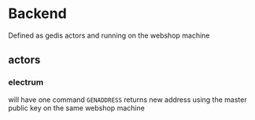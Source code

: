 # Backend

Defined as gedis actors and running on the webshop machine


## actors

### electrum

will have one command `GENADDRESS` returns new address using the master public key on the same webshop machine

